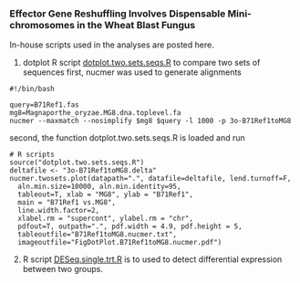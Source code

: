 ### Effector Gene Reshuffling Involves Dispensable Mini-chromosomes in the Wheat Blast Fungus
In-house scripts used in the analyses are posted here.

1. dotplot R script [dotplot.two.sets.seqs.R](dotplot.two.sets.seqs.R) to compare two sets of sequences
first, nucmer was used to generate alignments
```
#!/bin/bash

query=B71Ref1.fas
mg8=Magnaporthe_oryzae.MG8.dna.toplevel.fa
nucmer --maxmatch --nosimplify $mg8 $query -l 1000 -p 3o-B71Ref1toMG8
```
second, the function dotplot.two.sets.seqs.R is loaded and run
```
# R scripts
source("dotplot.two.sets.seqs.R")
deltafile <- "3o-B71Ref1toMG8.delta"
nucmer.twosets.plot(datapath=".", datafile=deltafile, lend.turnoff=F,
  aln.min.size=10000, aln.min.identity=95,
  tableout=T, xlab = "MG8", ylab = "B71Ref1",
  main = "B71Ref1 vs.MG8",
  line.width.factor=2,
  xlabel.rm = "supercont", ylabel.rm = "chr",
  pdfout=T, outpath=".", pdf.width = 4.9, pdf.height = 5,
  tableoutfile="B71Ref1toMG8.nucmer.txt",
  imageoutfile="FigDotPlot.B71Ref1toMG8.nucmer.pdf")
```
 
2. R script [DESeq.single.trt.R](DESeq.single.trt.R) is to used to detect differential expression between two groups.
